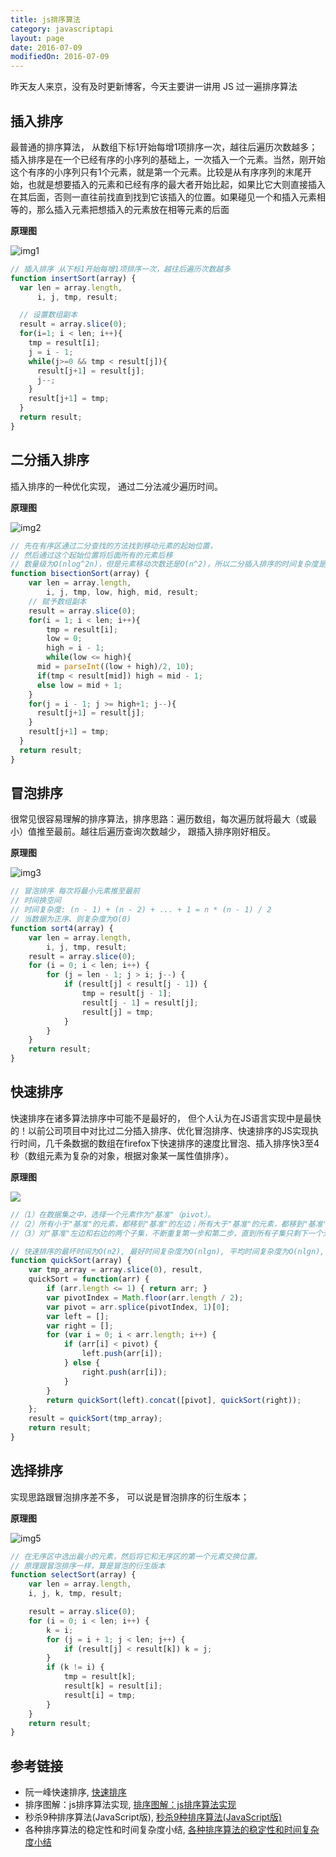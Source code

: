 ```yaml
---
title: js排序算法
category: javascriptapi
layout: page
date: 2016-07-09
modifiedOn: 2016-07-09
---
```


昨天友人来京，没有及时更新博客，今天主要讲一讲用 JS 过一遍排序算法

## 插入排序

最普通的排序算法， 从数组下标1开始每增1项排序一次，越往后遍历次数越多；
插入排序是在一个已经有序的小序列的基础上，一次插入一个元素。当然，刚开始这个有序的小序列只有1个元素，就是第一个元素。比较是从有序序列的末尾开始，也就是想要插入的元素和已经有序的最大者开始比起，如果比它大则直接插入在其后面，否则一直往前找直到找到它该插入的位置。如果碰见一个和插入元素相等的，那么插入元素把想插入的元素放在相等元素的后面

**原理图**

![img1](http://upload-images.jianshu.io/upload_images/615809-bd7f2c13adb76758.png?imageMogr2/auto-orient/strip%7CimageView2/2/w/1240)

```javascript
// 插入排序 从下标1开始每增1项排序一次，越往后遍历次数越多
function insertSort(array) {
  var len = array.length,
      i, j, tmp, result;

  // 设置数组副本
  result = array.slice(0);
  for(i=1; i < len; i++){
    tmp = result[i];
    j = i - 1;
    while(j>=0 && tmp < result[j]){
      result[j+1] = result[j];
      j--;
    }
    result[j+1] = tmp;
  }
  return result;
}
```

## 二分插入排序

插入排序的一种优化实现， 通过二分法减少遍历时间。

**原理图**

![img2](http://upload-images.jianshu.io/upload_images/615809-771d11316d4d2892.jpg?imageMogr2/auto-orient/strip%7CimageView2/2/w/1240)

```javascript
// 先在有序区通过二分查找的方法找到移动元素的起始位置，
// 然后通过这个起始位置将后面所有的元素后移
// 数量级为O(nlog^2n)，但是元素移动次数还是O(n^2)，所以二分插入排序的时间复杂度是O(n^2)。
function bisectionSort(array) {
    var len = array.length,
        i, j, tmp, low, high, mid, result;
    // 赋予数组副本
    result = array.slice(0);
    for(i = 1; i < len; i++){
        tmp = result[i];
        low = 0;
        high = i - 1;
        while(low <= high){
      mid = parseInt((low + high)/2, 10);
      if(tmp < result[mid]) high = mid - 1;
      else low = mid + 1;
    }
    for(j = i - 1; j >= high+1; j--){
      result[j+1] = result[j];            
    }
    result[j+1] = tmp;
  }
  return result;
}
```


## 冒泡排序

很常见很容易理解的排序算法，排序思路：遍历数组，每次遍历就将最大（或最小）值推至最前。越往后遍历查询次数越少， 跟插入排序刚好相反。

**原理图**

![img3](http://upload-images.jianshu.io/upload_images/615809-709b27ca8b041a7e.png?imageMogr2/auto-orient/strip%7CimageView2/2/w/1240)


```javascript
// 冒泡排序 每次将最小元素推至最前
// 时间换空间
// 时间复杂度: (n - 1) + (n - 2) + ... + 1 = n * (n - 1) / 2
// 当数据为正序、则复杂度为O(0)
function sort4(array) {
    var len = array.length,
        i, j, tmp, result;
    result = array.slice(0);
    for (i = 0; i < len; i++) {
        for (j = len - 1; j > i; j--) {
            if (result[j] < result[j - 1]) {
                tmp = result[j - 1];
                result[j - 1] = result[j];
                result[j] = tmp;
            }
        }
    }
    return result;
}
```

## 快速排序

快速排序在诸多算法排序中可能不是最好的， 但个人认为在JS语言实现中是最快的！以前公司项目中对比过二分插入排序、优化冒泡排序、快速排序的JS实现执行时间，几千条数据的数组在firefox下快速排序的速度比冒泡、插入排序快3至4秒（数组元素为复杂的对象，根据对象某一属性值排序）。

**原理图**

![](http://upload-images.jianshu.io/upload_images/615809-61e8dcef25758c32.jpg?imageMogr2/auto-orient/strip%7CimageView2/2/w/1240)

```javascript
//（1）在数据集之中，选择一个元素作为"基准"（pivot）。
//（2）所有小于"基准"的元素，都移到"基准"的左边；所有大于"基准"的元素，都移到"基准"的右边。
//（3）对"基准"左边和右边的两个子集，不断重复第一步和第二步，直到所有子集只剩下一个元素为止。

// 快速排序的最坏时间为O(n2), 最好时间复杂度为O(nlgn), 平均时间复杂度为O(nlgn), 空间复杂度O(log2n)~O(n)
function quickSort(array) {
    var tmp_array = array.slice(0), result,
    quickSort = function(arr) {
    	if (arr.length <= 1) { return arr; }
    	var pivotIndex = Math.floor(arr.length / 2);
        var pivot = arr.splice(pivotIndex, 1)[0];
        var left = [];
        var right = [];
        for (var i = 0; i < arr.length; i++) {
        	if (arr[i] < pivot) {
                left.push(arr[i]);
            } else {
	            right.push(arr[i]);
            }
        }
        return quickSort(left).concat([pivot], quickSort(right));
    };
    result = quickSort(tmp_array);
    return result;
}
```

## 选择排序

实现思路跟冒泡排序差不多， 可以说是冒泡排序的衍生版本；

**原理图**

![img5](http://upload-images.jianshu.io/upload_images/615809-a24549dcf73b5989.jpg?imageMogr2/auto-orient/strip%7CimageView2/2/w/1240)

```javascript
// 在无序区中选出最小的元素，然后将它和无序区的第一个元素交换位置。
// 原理跟冒泡排序一样，算是冒泡的衍生版本
function selectSort(array) {
    var len = array.length,
    i, j, k, tmp, result;

    result = array.slice(0);
    for (i = 0; i < len; i++) {
        k = i;
        for (j = i + 1; j < len; j++) {
            if (result[j] < result[k]) k = j;
        }
        if (k != i) {
            tmp = result[k];
            result[k] = result[i];
            result[i] = tmp;
        }
    }
    return result;
}
```






## 参考链接

- 阮一峰快速排序, [快速排序](http://www.ruanyifeng.com/blog/2011/04/quicksort_in_javascript.html)
- 排序图解：js排序算法实现, [排序图解：js排序算法实现](http://www.jianshu.com/p/7e6589306a27)
- 秒杀9种排序算法(JavaScript版), [秒杀9种排序算法(JavaScript版)](http://www.cnblogs.com/JChen666/p/3360853.html)
- 各种排序算法的稳定性和时间复杂度小结, [各种排序算法的稳定性和时间复杂度小结](http://blog.csdn.net/hkx1n/article/details/3922249)













